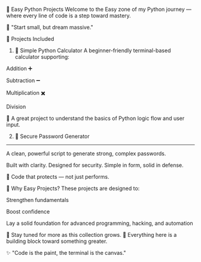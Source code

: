 🎯 Easy Python Projects
Welcome to the Easy zone of my Python journey — where every line of code is a step toward mastery.

🧠 "Start small, but dream massive."

📂 Projects Included
1) 🧮 Simple Python Calculator
A beginner-friendly terminal-based calculator supporting:

Addition ➕

Subtraction ➖

Multiplication ✖️

Division

📎 A great project to understand the basics of Python logic flow and user input.

2) 🔐 Secure Password Generator
-------------------------------------------------------------------------------------------------------------------
  A clean, powerful script to generate strong, complex passwords.

Built with clarity. Designed for security.
Simple in form, solid in defense.

🔐 Code that protects — not just performs.

🌱 Why Easy Projects?
These projects are designed to:

Strengthen fundamentals

Boost confidence

Lay a solid foundation for advanced programming, hacking, and automation

📁 Stay tuned for more as this collection grows.
🔧 Everything here is a building block toward something greater.

✨ "Code is the paint, the terminal is the canvas."

